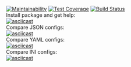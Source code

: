 [![Maintainability](https://api.codeclimate.com/v1/badges/0d2350ca73a0116aed33/maintainability)](https://codeclimate.com/github/ewwwgeny/project-lvl2-s413/maintainability)
[![Test Coverage](https://api.codeclimate.com/v1/badges/0d2350ca73a0116aed33/test_coverage)](https://codeclimate.com/github/ewwwgeny/project-lvl2-s413/test_coverage)
[![Build Status](https://travis-ci.org/ewwwgeny/project-lvl2-s413.svg?branch=master)](https://travis-ci.org/ewwwgeny/project-lvl2-s413)<br>
Install package and get help:<br>
[![asciicast](https://asciinema.org/a/SeBmgwvYnuERObFK4deIgkl0E.svg)](https://asciinema.org/a/SeBmgwvYnuERObFK4deIgkl0E)<br>
Compare JSON configs:<br>
[![asciicast](https://asciinema.org/a/4WYujPW4PQvBaU12nmNM0LCER.svg)](https://asciinema.org/a/4WYujPW4PQvBaU12nmNM0LCER)<br>
Compare YAML configs:<br>
[![asciicast](https://asciinema.org/a/DFu4b4dUKQZWnLSW8dsHuL7WV.svg)](https://asciinema.org/a/DFu4b4dUKQZWnLSW8dsHuL7WV)<br>
Compare INI configs:<br>
[![asciicast](https://asciinema.org/a/ZIw4HFXIHPL5bLM7QvtRvX0uP.svg)](https://asciinema.org/a/ZIw4HFXIHPL5bLM7QvtRvX0uP)<br>
